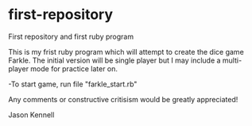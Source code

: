 # first-repository
First repository and first ruby program

This is my frist ruby program which will attempt to create the dice game Farkle. The initial version will be single player but I may include a multi-player mode for practice later on. 

-To start game, run file "farkle_start.rb"

Any comments or constructive critisism would be greatly appreciated!

Jason Kennell
